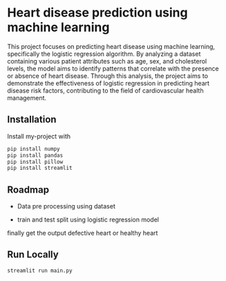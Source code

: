 
# Heart disease prediction using machine learning

This project focuses on predicting heart disease using machine learning, specifically the logistic regression algorithm. By analyzing a dataset containing various patient attributes such as age, sex, and cholesterol levels, the model aims to identify patterns that correlate with the presence or absence of heart disease. Through this analysis, the project aims to demonstrate the effectiveness of logistic regression in predicting heart disease risk factors, contributing to the field of cardiovascular health management.








## Installation

Install my-project with

```bash
pip install numpy
pip install pandas
pip install pillow
pip install streamlit
```
    
## Roadmap

- Data pre processing using dataset

- train and test split using logistic regression model


finally get the output defective heart or healthy heart
## Run Locally



```bash
streamlit run main.py
```

